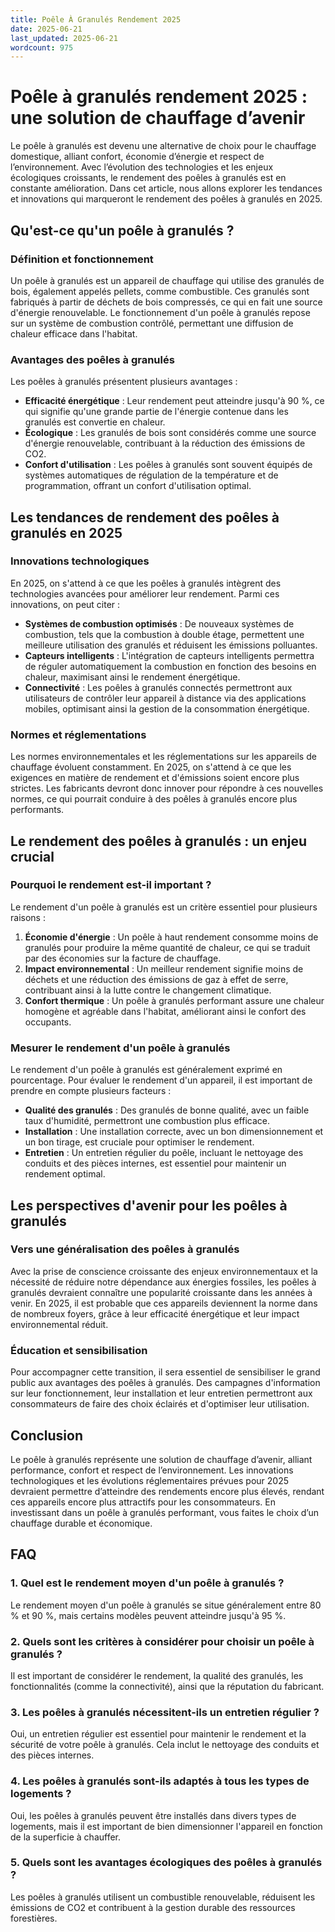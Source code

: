 ```yaml
---
title: Poêle À Granulés Rendement 2025
date: 2025-06-21
last_updated: 2025-06-21
wordcount: 975
---
```


# Poêle à granulés rendement 2025 : une solution de chauffage d’avenir

Le poêle à granulés est devenu une alternative de choix pour le chauffage domestique, alliant confort, économie d’énergie et respect de l’environnement. Avec l’évolution des technologies et les enjeux écologiques croissants, le rendement des poêles à granulés est en constante amélioration. Dans cet article, nous allons explorer les tendances et innovations qui marqueront le rendement des poêles à granulés en 2025.

## Qu'est-ce qu'un poêle à granulés ?

### Définition et fonctionnement

Un poêle à granulés est un appareil de chauffage qui utilise des granulés de bois, également appelés pellets, comme combustible. Ces granulés sont fabriqués à partir de déchets de bois compressés, ce qui en fait une source d'énergie renouvelable. Le fonctionnement d'un poêle à granulés repose sur un système de combustion contrôlé, permettant une diffusion de chaleur efficace dans l'habitat.

### Avantages des poêles à granulés

Les poêles à granulés présentent plusieurs avantages :

- **Efficacité énergétique** : Leur rendement peut atteindre jusqu'à 90 %, ce qui signifie qu'une grande partie de l'énergie contenue dans les granulés est convertie en chaleur.
- **Écologique** : Les granulés de bois sont considérés comme une source d'énergie renouvelable, contribuant à la réduction des émissions de CO2.
- **Confort d'utilisation** : Les poêles à granulés sont souvent équipés de systèmes automatiques de régulation de la température et de programmation, offrant un confort d'utilisation optimal.

## Les tendances de rendement des poêles à granulés en 2025

### Innovations technologiques

En 2025, on s'attend à ce que les poêles à granulés intègrent des technologies avancées pour améliorer leur rendement. Parmi ces innovations, on peut citer :

- **Systèmes de combustion optimisés** : De nouveaux systèmes de combustion, tels que la combustion à double étage, permettent une meilleure utilisation des granulés et réduisent les émissions polluantes.
- **Capteurs intelligents** : L'intégration de capteurs intelligents permettra de réguler automatiquement la combustion en fonction des besoins en chaleur, maximisant ainsi le rendement énergétique.
- **Connectivité** : Les poêles à granulés connectés permettront aux utilisateurs de contrôler leur appareil à distance via des applications mobiles, optimisant ainsi la gestion de la consommation énergétique.

### Normes et réglementations

Les normes environnementales et les réglementations sur les appareils de chauffage évoluent constamment. En 2025, on s'attend à ce que les exigences en matière de rendement et d'émissions soient encore plus strictes. Les fabricants devront donc innover pour répondre à ces nouvelles normes, ce qui pourrait conduire à des poêles à granulés encore plus performants.

## Le rendement des poêles à granulés : un enjeu crucial

### Pourquoi le rendement est-il important ?

Le rendement d'un poêle à granulés est un critère essentiel pour plusieurs raisons :

1. **Économie d'énergie** : Un poêle à haut rendement consomme moins de granulés pour produire la même quantité de chaleur, ce qui se traduit par des économies sur la facture de chauffage.
2. **Impact environnemental** : Un meilleur rendement signifie moins de déchets et une réduction des émissions de gaz à effet de serre, contribuant ainsi à la lutte contre le changement climatique.
3. **Confort thermique** : Un poêle à granulés performant assure une chaleur homogène et agréable dans l'habitat, améliorant ainsi le confort des occupants.

### Mesurer le rendement d'un poêle à granulés

Le rendement d'un poêle à granulés est généralement exprimé en pourcentage. Pour évaluer le rendement d'un appareil, il est important de prendre en compte plusieurs facteurs :

- **Qualité des granulés** : Des granulés de bonne qualité, avec un faible taux d'humidité, permettront une combustion plus efficace.
- **Installation** : Une installation correcte, avec un bon dimensionnement et un bon tirage, est cruciale pour optimiser le rendement.
- **Entretien** : Un entretien régulier du poêle, incluant le nettoyage des conduits et des pièces internes, est essentiel pour maintenir un rendement optimal.

## Les perspectives d'avenir pour les poêles à granulés

### Vers une généralisation des poêles à granulés

Avec la prise de conscience croissante des enjeux environnementaux et la nécessité de réduire notre dépendance aux énergies fossiles, les poêles à granulés devraient connaître une popularité croissante dans les années à venir. En 2025, il est probable que ces appareils deviennent la norme dans de nombreux foyers, grâce à leur efficacité énergétique et leur impact environnemental réduit.

### Éducation et sensibilisation

Pour accompagner cette transition, il sera essentiel de sensibiliser le grand public aux avantages des poêles à granulés. Des campagnes d'information sur leur fonctionnement, leur installation et leur entretien permettront aux consommateurs de faire des choix éclairés et d'optimiser leur utilisation.

## Conclusion

Le poêle à granulés représente une solution de chauffage d’avenir, alliant performance, confort et respect de l’environnement. Les innovations technologiques et les évolutions réglementaires prévues pour 2025 devraient permettre d’atteindre des rendements encore plus élevés, rendant ces appareils encore plus attractifs pour les consommateurs. En investissant dans un poêle à granulés performant, vous faites le choix d’un chauffage durable et économique.

## FAQ

### 1. Quel est le rendement moyen d'un poêle à granulés ?

Le rendement moyen d'un poêle à granulés se situe généralement entre 80 % et 90 %, mais certains modèles peuvent atteindre jusqu'à 95 %.

### 2. Quels sont les critères à considérer pour choisir un poêle à granulés ?

Il est important de considérer le rendement, la qualité des granulés, les fonctionnalités (comme la connectivité), ainsi que la réputation du fabricant.

### 3. Les poêles à granulés nécessitent-ils un entretien régulier ?

Oui, un entretien régulier est essentiel pour maintenir le rendement et la sécurité de votre poêle à granulés. Cela inclut le nettoyage des conduits et des pièces internes.

### 4. Les poêles à granulés sont-ils adaptés à tous les types de logements ?

Oui, les poêles à granulés peuvent être installés dans divers types de logements, mais il est important de bien dimensionner l'appareil en fonction de la superficie à chauffer.

### 5. Quels sont les avantages écologiques des poêles à granulés ?

Les poêles à granulés utilisent un combustible renouvelable, réduisent les émissions de CO2 et contribuent à la gestion durable des ressources forestières.